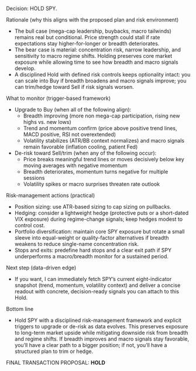 Decision: HOLD SPY.

Rationale (why this aligns with the proposed plan and risk environment)
- The bull case (mega-cap leadership, buybacks, macro tailwinds) remains real but conditional. Price strength could stall if rate expectations stay higher-for-longer or breadth deteriorates.
- The bear case is material: concentration risk, narrow leadership, and sensitivity to macro regime shifts. Holding preserves core market exposure while allowing time to see how breadth and macro signals develop.
- A disciplined Hold with defined risk controls keeps optionality intact: you can scale into Buy if breadth broadens and macro signals improve; you can trim/hedge toward Sell if risk signals worsen.

What to monitor (trigger-based framework)
- Upgrade to Buy (when all of the following align): 
  - Breadth improving (more non mega-cap participation, rising new highs vs. new lows)
  - Trend and momentum confirm (price above positive trend lines, MACD positive, RSI not overextended)
  - Volatility stabilizes (ATR/BB context normalizes) and macro signals remain favorable (inflation cooling, patient Fed)
- De-risk toward Sell/trim (when any of the following occur):
  - Price breaks meaningful trend lines or moves decisively below key moving averages with negative momentum
  - Breadth deteriorates, momentum turns negative for multiple sessions
  - Volatility spikes or macro surprises threaten rate outlook

Risk-management actions (practical)
- Position sizing: use ATR-based sizing to cap sizing on pullbacks.
- Hedging: consider a lightweight hedge (protective puts or a short-dated VIX exposure) during regime-change signals; keep hedges modest to control cost.
- Portfolio diversification: maintain core SPY exposure but rotate a small sleeve into equal-weight or quality-factor alternatives if breadth weakens to reduce single-name concentration risk.
- Stops and exits: predefine hard stops and a clear exit path if SPY underperforms a macro/breadth monitor for a sustained period.

Next step (data-driven edge)
- If you want, I can immediately fetch SPY’s current eight-indicator snapshot (trend, momentum, volatility context) and deliver a concise readout with concrete, decision-ready signals you can attach to this Hold.

Bottom line
- Hold SPY with a disciplined risk-management framework and explicit triggers to upgrade or de-risk as data evolves. This preserves exposure to long-term market upside while mitigating downside risk from breadth and regime shifts. If breadth improves and macro signals stay favorable, you’ll have a clear path to a bigger position; if not, you’ll have a structured plan to trim or hedge.

FINAL TRANSACTION PROPOSAL: **HOLD**